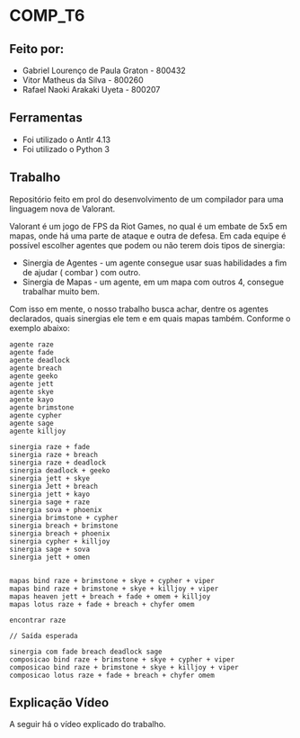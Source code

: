 # COMP_T6

## Feito por:

- Gabriel Lourenço de Paula Graton - 800432
- Vitor Matheus da Silva - 800260
- Rafael Naoki Arakaki Uyeta - 800207
## Ferramentas

- Foi utilizado o Antlr 4.13
- Foi utilizado o Python 3


## Trabalho

<p> Repositório feito em prol do desenvolvimento de um compilador para uma linguagem nova de Valorant.</p>
Valorant é um jogo de FPS da Riot Games, no qual é um embate de 5x5 em mapas, onde há uma parte de ataque e outra de defesa.
Em cada equipe é possível escolher agentes que podem ou não terem dois tipos de sinergia:

- Sinergia de Agentes - um agente consegue usar suas habilidades a fim de ajudar ( combar ) com outro.
- Sinergia de Mapas - um agente, em um mapa com outros 4, consegue trabalhar muito bem.

Com isso em mente, o nosso trabalho busca achar, dentre os agentes declarados, quais sinergias ele tem e em quais mapas também. Conforme o exemplo abaixo:
```
agente raze
agente fade
agente deadlock
agente breach
agente geeko
agente jett
agente skye
agente kayo
agente brimstone
agente cypher
agente sage
agente killjoy

sinergia raze + fade
sinergia raze + breach
sinergia raze + deadlock
sinergia deadlock + geeko 
sinergia jett + skye
sinergia Jett + breach
sinergia jett + kayo
sinergia sage + raze
sinergia sova + phoenix
sinergia brimstone + cypher
sinergia breach + brimstone
sinergia breach + phoenix
sinergia cypher + killjoy
sinergia sage + sova
sinergia jett + omen


mapas bind raze + brimstone + skye + cypher + viper
mapas bind raze + brimstone + skye + killjoy + viper
mapas heaven jett + breach + fade + omem + killjoy
mapas lotus raze + fade + breach + chyfer omem

encontrar raze

// Saída esperada

sinergia com fade breach deadlock sage
composicao bind raze + brimstone + skye + cypher + viper
composicao bind raze + brimstone + skye + killjoy + viper
composicao lotus raze + fade + breach + chyfer omem

```

## Explicação Vídeo
A seguir há o vídeo explicado do trabalho.
